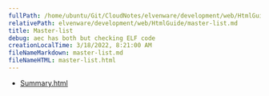 ```yaml
---
fullPath: /home/ubuntu/Git/CloudNotes/elvenware/development/web/HtmlGuide/master-list.md
relativePath: elvenware/development/web/HtmlGuide/master-list.md
title: Master-list
debug: aec has both but checking ELF code
creationLocalTime: 3/18/2022, 8:21:00 AM
fileNameMarkdown: master-list.md
fileNameHTML: master-list.html
---
```


<!-- toc -->
<!-- tocstop -->

* [Summary.html](Summary.html)